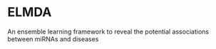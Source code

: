 # ELMDA
An ensemble learning framework to reveal the potential associations between miRNAs and diseases
